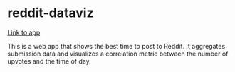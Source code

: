 reddit-dataviz
==============

[Link to app](http://reddit-dataviz.herokuapp.com/)

This is a web app that shows the best time to post to Reddit. It aggregates submission data and visualizes a correlation metric between the number of upvotes and the time of day.